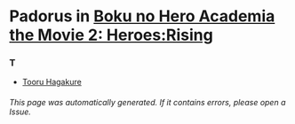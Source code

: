 # Padorus in [Boku no Hero Academia the Movie 2: Heroes:Rising](https://myanimelist.net/anime/39565/Boku_no_Hero_Academia_the_Movie_2__Heroes_Rising)

### T
* [Tooru Hagakure](https://github.com/shadow578/Project-Padoru/blob/master/table-of-contents/characters/TooruHagakure.md)

###### This page was automatically generated. If it contains errors, please open a Issue.
